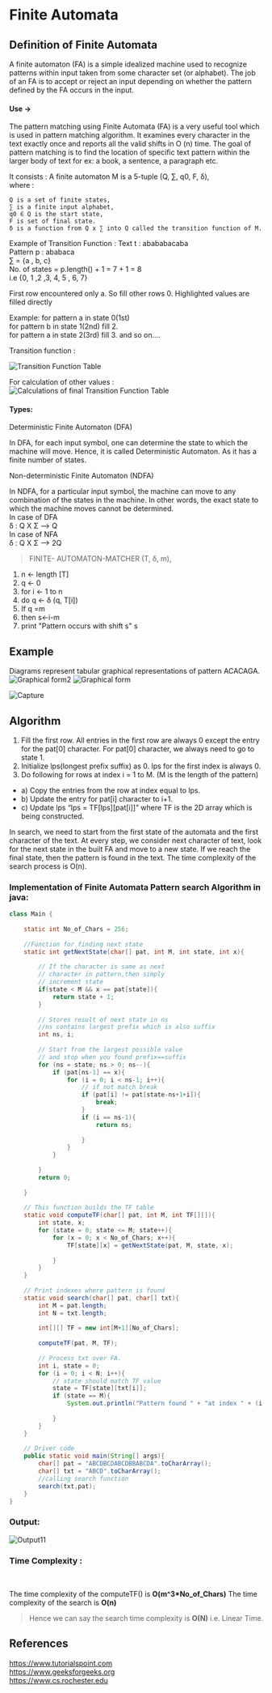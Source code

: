 # **Finite Automata**


## Definition of Finite Automata
A finite automaton (FA) is a simple idealized machine used to recognize patterns within input taken from some character set (or alphabet). The job of an FA is to accept or reject an input depending on whether the pattern defined by the FA occurs in the input. 

#### Use ->
The pattern matching using Finite Automata (FA) is a very useful tool which is used in pattern matching algorithm. It examines every character in the text exactly once and reports all the valid shifts in O (n) time. The goal of pattern matching is to find the location of specific text pattern within the larger body of text for ex: a book, a sentence, a paragraph etc.

It consists :
A finite automaton M is a 5-tuple (Q, ∑, q0, F, δ), \
where :

    Q is a set of finite states,
    ∑ is a finite input alphabet,
    q0 ∈ Q is the start state,
    F is set of final state.
    δ is a function from Q x ∑ into Q called the transition function of M.

 Example of Transition Function :
  Text t : abababacaba    \
  Pattern p : ababaca \
  ∑ = {a , b, c} \
  No. of states = p.length() + 1 = 7 + 1 = 8 \
  i.e {0, 1 ,2 ,3, 4, 5 , 6, 7}

First row encountered only a. So fill other rows 0.
Highlighted values are filled directly  

Example: for pattern a in state 0(1st) \
for pattern b in state 1(2nd) fill 2. \
for pattern a in state 2(3rd) fill 3. and so on....

Transition function :

![Transition Function Table](https://user-images.githubusercontent.com/78202785/144088632-93c884dc-6814-482a-be3c-8b067643d29e.png)
 
  For calculation of other values :
![Calculations of final Transition Function Table](https://user-images.githubusercontent.com/78202785/144097105-b2d5d6b2-da0b-4988-90ce-b56b9da48be2.png)



#### Types:
Deterministic Finite Automaton (DFA)

In DFA, for each input symbol, one can determine the state to which the machine will move. Hence, it is called Deterministic Automaton. As it has a finite number of states.

Non-deterministic Finite Automaton (NDFA)

In NDFA, for a particular input symbol, the machine can move to any combination of the states in the machine. In other words, the exact state to which the machine moves cannot be determined. \
   In case of DFA \
   δ : Q X Σ --> Q \
   In case of NFA \
   δ : Q X Σ --> 2Q

> FINITE- AUTOMATON-MATCHER (T, δ, m),
 1. n ← length [T]
 2. q ← 0
 3. for i ← 1 to n
 4. do q ← δ (q, T[i]) 
 5. If q =m
 6. then s←i-m
 7. print "Pattern occurs with shift s" s



## Example
Diagrams represent tabular graphical representations of pattern ACACAGA.
![Graphical form2](https://user-images.githubusercontent.com/78202785/144104270-bfdc9451-8356-4c0d-9644-ffd2facaeccb.PNG)
![Graphical form](https://user-images.githubusercontent.com/78202785/144104279-af77e681-0eab-40d5-b172-aaf38fb01fc8.PNG)


![Capture](https://user-images.githubusercontent.com/78202785/144105291-fa956fb9-97f8-4783-b22e-fb96afa32c3a.PNG)


## Algorithm
    
1) Fill the first row. All entries in the first row are always 0 except the entry for the pat[0] character. For pat[0] character, we always need to go to state 1. 
2) Initialize lps(longest prefix suffix) as 0. lps for the first index is always 0. 
3) Do following for rows at index i = 1 to M. (M is the length of the pattern) 
 * a) Copy the entries from the row at index equal to lps. 
 * b) Update the entry for pat[i] character to i+1. 
 * c) Update lps “lps = TF[lps][pat[i]]” where TF is the 2D array which is being constructed. 

In search, we need to start from the first state of the automata and the first character of the text. At every step, we consider next character of text, look for the next state in the built FA and move to a new state. If we reach the final state, then the pattern is found in the text. The time complexity of the search process is O(n). 


### Implementation of Finite Automata Pattern search Algorithm in java:    

```java
class Main { 
      
    static int No_of_Chars = 256; 
    
    //Function for finding next state
    static int getNextState(char[] pat, int M, int state, int x){ 
          
        // If the character is same as next 
        // character in pattern,then simply  
        // increment state 
        if(state < M && x == pat[state]){
            return state + 1; 
        }
        
        // Stores result of next state in ns
        //ns contains largest prefix which is also suffix 
        int ns, i; 
        
        // Start from the largest possible value 
        // and stop when you found prefix==suffix 
        for (ns = state; ns > 0; ns--){ 
            if (pat[ns-1] == x){ 
                for (i = 0; i < ns-1; i++){
                    // if not match break
                    if (pat[i] != pat[state-ns+1+i]){ 
                        break; 
                    }        
                    if (i == ns-1){ 
                        return ns; 
                        
                    }       
                }
            }
           
        } 
        return 0;
        
    }
  
    // This function builds the TF table
    static void computeTF(char[] pat, int M, int TF[][]){ 
        int state, x; 
        for (state = 0; state <= M; state++){ 
            for (x = 0; x < No_of_Chars; x++){
                TF[state][x] = getNextState(pat, M, state, x); 
                
            }       
        }
    }
  
    // Print indexes where pattern is found
    static void search(char[] pat, char[] txt){ 
        int M = pat.length; 
        int N = txt.length; 
  
        int[][] TF = new int[M+1][No_of_Chars]; 
  
        computeTF(pat, M, TF); 
  
        // Process txt over FA. 
        int i, state = 0; 
        for (i = 0; i < N; i++){ 
            // state should match TF value
            state = TF[state][txt[i]]; 
            if (state == M){ 
                System.out.println("Pattern found " + "at index " + (i-M+1)); 
                
            }
        }  
    } 
  
    // Driver code 
    public static void main(String[] args){ 
        char[] pat = "ABCDBCDABCDBBABCDA".toCharArray(); 
        char[] txt = "ABCD".toCharArray(); 
        //calling search function
        search(txt,pat); 
    } 
} 
```

### Output:

![Output11](https://user-images.githubusercontent.com/78202785/144103393-4a577a49-1974-41b1-b9c2-92535cf5d15b.PNG)


### Time Complexity :
</br> 

The time complexity of the computeTF() is **O(m^3*No_of_Chars)**
The time complexity of the search is **O(n)**

>Hence we can say the search time complexity is **O(N)** i.e. Linear Time.


## References

https://www.tutorialspoint.com </br>
https://www.geeksforgeeks.org \
https://www.cs.rochester.edu


